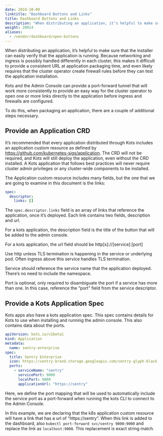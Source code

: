 ```yaml
---
date: 2019-10-09
linktitle: "Dashboard Buttons and Links"
title: Dashboard Buttons and Links
description: "When distributing an application, it’s helpful to make sure that the installer can easily verify that the application is running. Because networking and ingress is possibly handled differently in each cluster, this makes it difficult to provide a consistent URL at application packaging time, and even likely requires that the cluster operator create firewall rules before they can test the application installation."
weight: 20014
aliases: 
  - /vendor/dashboard/open-buttons
---
```


When distributing an application, it’s helpful to make sure that the installer can easily verify that the application is running. Because networking and ingress is possibly handled differently in each cluster, this makes it difficult to provide a consistent URL at application packaging time, and even likely requires that the cluster operator create firewall rules before they can test the application installation.

Kots and the Admin Console can provide a port-forward tunnel that will work more consistently to provide an easy way for the cluster operator to open one or more links directly to the application before ingress and firewalls are configured.

To do this, when packaging an application, there are a couple of additional steps necessary.

## Provide an Application CRD

It’s recommended that every application distributed through Kots includes an application custom resource as defined by https://github.com/kubernetes-sigs/application. The CRD will not be required, and Kots will still deploy the application, even without the CRD installed. A Kots application that follows best practices will never require cluster admin privileges or any cluster-wide components to be installed.

The Application custom resource includes many fields, but the one that we are going to examine in this document is the links:

```yaml
spec:
  descriptor:
    links: []
```

The `spec.descriptor.links` field is an array of links that reference the application, once it’s deployed. Each link contains two fields, description and url.

For a kots application, the description field is the title of the button that will be added to the admin console.

For a kots application, the url field should be http[s]://[service]:[port]

Use http unless TLS termination is happening in the service or underlying pod. Often ingress above this service handles TLS termination.

Service should reference the service name that the application deployed. There’s no need to include the namespace.

Port is optional, only required to disambiguate the port if a service has more than one. In this case, reference the “port” field from the service descriptor.

## Provide a Kots Application Spec

Kots apps also have a kots application spec. This spec contains details for Kots to use when installing and running the admin console. This also contains data about the ports.

```yaml
apiVersion: kots.io/v1beta1
kind: Application
metadata:
  name: sentry-enterprise
spec:
  title: Sentry Enterprise
  icon: https://sentry-brand.storage.googleapis.com/sentry-glyph-black.png
  ports:
    - serviceName: "sentry"
      servicePort: 9000
      localPort: 9000
      applicationUrl: "https://sentry"
 ```

Here, we define the port mapping that will be used to automatically include the service port as a port-forward when running the kots CLI to connect to the Admin Console.

In this example, we are declaring that the k8s application custom resource will have a link that has a url of “https\://sentry”. When this link is added to the dashboard, also `kubectl port-forward svc/sentry 9000:9000` and replace the link as `localhost:9000`. This replacement is exact string match.
